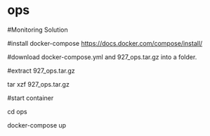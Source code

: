 # ops
#Monitoring Solution

#install docker-compose
https://docs.docker.com/compose/install/

#download docker-compose.yml and 927_ops.tar.gz into a folder.  

#extract 927_ops.tar.gz

tar xzf 927_ops.tar.gz

#start container

cd ops

docker-compose up
